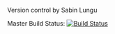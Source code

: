 Version control by Sabin Lungu

Master Build Status: [![Build Status](https://travis-ci.com/sabinlungudotcpp/seMethods.svg?branch=master)](https://travis-ci.com/sabinlungudotcpp/seMethods)